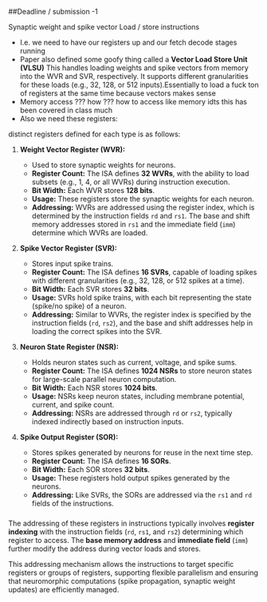 ##Deadline / submission \-1

Synaptic weight and spike vector Load / store instructions

* I.e. we need to have our registers up and our fetch decode  stages running
* Paper also defined some goofy thing called a **Vector Load Store Unit (VLSU)** This handles loading weights and spike vectors from memory into the WVR and SVR, respectively. It supports different granularities for these loads (e.g., 32, 128, or 512 inputs).Essentially to load a fuck ton of registers at the same time because vectors makes sense
* Memory access ??? how ??? how to access like memory idts this has been covered in class much
* Also we need these registers:

distinct registers defined for each type is as follows:

1. **Weight Vector Register (WVR):**
   * Used to store synaptic weights for neurons.
   * **Register Count:** The ISA defines **32 WVRs**, with the ability to load subsets (e.g., 1, 4, or all WVRs) during instruction execution.
   * **Bit Width:** Each WVR stores **128 bits**.
   * **Usage:** These registers store the synaptic weights for each neuron.
   * **Addressing:** WVRs are addressed using the register index, which is determined by the instruction fields `rd` and `rs1`. The base and shift memory addresses stored in `rs1` and the immediate field (`imm`) determine which WVRs are loaded.

2. **Spike Vector Register (SVR):**
   * Stores input spike trains.
   * **Register Count:** The ISA defines **16 SVRs**, capable of loading spikes with different granularities (e.g., 32, 128, or 512 spikes at a time).
   * **Bit Width:** Each SVR stores **32 bits**.
   * **Usage:** SVRs hold spike trains, with each bit representing the state (spike/no spike) of a neuron.
   * **Addressing:** Similar to WVRs, the register index is specified by the instruction fields (`rd`, `rs2`), and the base and shift addresses help in loading the correct spikes into the SVR.

3. **Neuron State Register (NSR):**
   * Holds neuron states such as current, voltage, and spike sums.
   * **Register Count:** The ISA defines **1024 NSRs** to store neuron states for large-scale parallel neuron computation.
   * **Bit Width:** Each NSR stores **1024 bits**.
   * **Usage:** NSRs keep neuron states, including membrane potential, current, and spike count.
   * **Addressing:** NSRs are addressed through `rd` or `rs2`, typically indexed indirectly based on instruction inputs.

4. **Spike Output Register (SOR):**
   * Stores spikes generated by neurons for reuse in the next time step.
   * **Register Count:** The ISA defines **16 SORs**.
   * **Bit Width:** Each SOR stores **32 bits**.
   * **Usage:** These registers hold output spikes generated by the neurons.
   * **Addressing:** Like SVRs, the SORs are addressed via the `rs1` and `rd` fields of the instructions.

###

The addressing of these registers in instructions typically involves **register indexing** with the instruction fields (`rd`, `rs1`, and `rs2`) determining which register to access. The **base memory address** and **immediate field** (`imm`) further modify the address during vector loads and stores.

This addressing mechanism allows the instructions to target specific registers or groups of registers, supporting flexible parallelism and ensuring that neuromorphic computations (spike propagation, synaptic weight updates) are efficiently managed.
